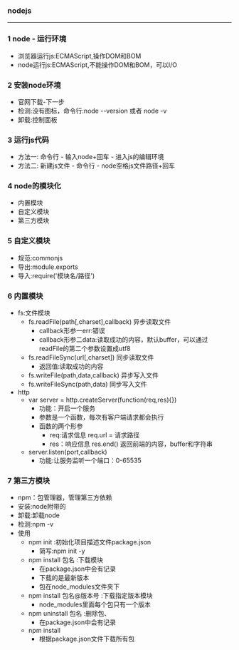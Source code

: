 ### nodejs
-----------
### 1 node - 运行环境
+ 浏览器运行js:ECMAScript,操作DOM和BOM
+ node运行js:ECMAScript,不能操作DOM和BOM，可以I/O

### 2 安装node环境
+ 官网下载-下一步
+ 检测:没有图标，命令行:node --version 或者 node -v
+ 卸载:控制面板

### 3 运行js代码
+ 方法一: 命令行 - 输入node+回车 - 进入js的编辑环境
+ 方法二: 新建js文件 - 命令行 - node空格js文件路径+回车

### 4 node的模块化
+ 内置模块
+ 自定义模块
+ 第三方模块
  
### 5 自定义模块
+ 规范:commonjs
+ 导出:module.exports
+ 导入:require('模块名/路径')

### 6 内置模块
+ fs:文件模块
  + fs.readFile(path[,charset],callback) 异步读取文件
    + callback形参一err:错误
    + callback形参二data:读取成功的内容，默认buffer，可以通过readFile的第二个参数设置成utf8
  + fs.readFileSync(url[,charset]) 同步读取文件
    + 返回值:读取成功的内容
  + fs.writeFile(path,data,callback) 异步写入文件
  + fs.writeFileSync(path,data) 同步写入文件
+ http
  + var server = http.createServer(function(req,res){})
    + 功能：开启一个服务
    + 参数是一个函数，每次有客户端请求都会执行
    + 函数的两个形参
      + req:请求信息 req.url = 请求路径
      + res：响应信息  res.end() 返回前端的内容，buffer和字符串
  + server.listen(port,callback)
    + 功能:让服务监听一个端口：0-65535
### 7 第三方模块
+ npm：包管理器，管理第三方依赖
+ 安装:node附带的
+ 卸载:卸载node
+ 检测:npm -v
+ 使用
  + npm init :初始化项目描述文件package.json 
    + 简写:npm init -y
  + npm install 包名 :下载模块
    + 在package.json中会有记录
    + 下载的是最新版本
    + 包在node_modules文件夹下
  + npm install 包名@版本号  :下载指定版本模块
    + node_modules里面每个包只有一个版本
  + npm uninstall 包名 :删除包、
    + 在package.json中会有记录
  + npm install
    + 根据package.json文件下载所有包
  
